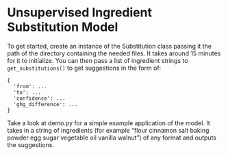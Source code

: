 # Unsupervised Ingredient Substitution Model
To get started, create an instance of the Substitution class passing it the path of the directory containing the needed files. It takes around 15 minutes for it to initialize. You can then pass a list of ingredient strings to ```get_substitutions()```
to get suggestions in the form of:
```
{
  'from': ...
  'to': ...
  'confidence': ...
  'ghg_difference': ...
}
```

Take a look at demo.py for a simple example application of the model. It takes in a string of ingredients (for example “flour cinnamon salt baking powder egg sugar vegetable oil vanilla walnut”) of any format and outputs the suggestions.
